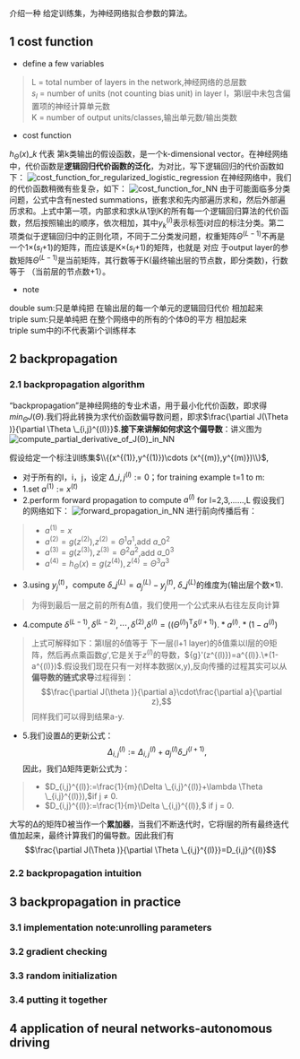 介绍一种 给定训练集，为神经网络拟合参数的算法。
## 1 cost function
+ define a few variables

> L = total number of layers in the network,神经网络的总层数<br>
> $s_{l}$ = number of units (not counting bias unit) in layer l，第l层中未包含偏置项的神经计算单元数<br>
> K = number of output units/classes,输出单元数/输出类数
+ cost function

$h_{\Theta }(x)\_{k}$  代表 第k类输出的假设函数，是一个k-dimensional vector。在神经网络中，代价函数是**逻辑回归代价函数的泛化**，为对比，写下逻辑回归的代价函数如下：
![cost_function_for_regularized_logistic_regression]()
在神经网络中，我们的代价函数稍微有些复杂，如下：
![cost_function_for_NN]()
由于可能面临多分类问题，公式中含有nested summations，嵌套求和先内部遍历求和，然后外部遍历求和。上式中第一项，内部求和求k从1到K的所有每一个逻辑回归算法的代价函数，然后按照输出的顺序，依次相加，其中$y_{k}^{(i)}$表示标签i对应的标注分类。第二项类似于逻辑回归中的正则化项，不同于二分类发问题，权重矩阵$\Theta ^{(L-1)}$不再是一个1×($s_{l}$+1)的矩阵，而应该是K×($s_{l}$+1)的矩阵，也就是 对应
于output layer的参数矩阵$\Theta ^{(L-1)}$是当前矩阵，其行数等于K(最终输出层的节点数，即分类数)，行数等于 （当前层的节点数+1）。
+ note

double sum:只是单纯把 在输出层的每一个单元的逻辑回归代价 相加起来<br>
triple sum:只是单纯把 在整个网络中的所有的个体Θ的平方 相加起来<br>
triple sum中的i不代表第i个训练样本
## 2 backpropagation
### 2.1 backpropagation algorithm
“backpropagation”是神经网络的专业术语，用于最小化代价函数，即求得$min_{\Theta }J(\Theta )$.我们将此转换为求代价函数偏导数问题，即求$\frac{\partial J(\Theta )}{\partial \Theta \_{i,j}^{(l)}}$.**接下来讲解如何求这个偏导数**：讲义图为
![compute_partial_derivative_of_J(Θ)_in_NN]() 

假设给定一个标注训练集$\\{(x^{(1)},y^{(1)})\cdots (x^{(m)},y^{(m)})\\}$,
+ 对于所有的l，i，j，设定 $\Delta \_{i,j}^{(l)}:= 0$；for training example t=1 to m:
+ 1.set $a^{(1)}:=x^{(t)}$
+ 2.perform forward propagation to compute $a^{(l)}$ for l=2,3,……,L
假设我们的网络如下：
![forward_propagation_in_NN]()
进行前向传播后有：
>+ $a^{(1)} =x$
>+ $a^{(2)}= g(z^{(2)})$,$z^{(2)}=\Theta ^{1}a^{1}$,add $a\_{0}^{2}$
>+ $a^{(3)}= g(z^{(3)}),z^{(3)}=\Theta ^{2}a^{2}$,add $a\_{0}^{3}$
>+ $a^{(4)}= h_{\Theta }(x)=g(z^{(4)}),z^{(4)}=\Theta ^{3}a^{3}$
+ 3.using $y_{j}^{(t)}$，compute $\delta \_{j}^{(L)}=a_{j}^{(L)}-y_{j}^{(t)}$, $\delta \_{j}^{(L)}$的维度为(输出层个数×1).
> 为得到最后一层之前的所有Δ值，我们使用一个公式来从右往左反向计算
+ 4.compute $\delta ^{(L-1)},\delta ^{(L-2)},\cdots ,\delta ^{(2)}$,$\delta ^{(l)}=((\Theta ^{(l)})^\mathrm{T}\delta ^{(l+1)}).*a^{(l)}.*(1-a^{(l)})$
> 上式可解释如下：第l层的δ值等于 下一层(l+1 layer)的δ值乘以l层的Θ矩阵，然后再点乘函数${g}'$,它是关于$z^{(l)}$的导数，${g}'(z^{(l)})=a^{(l)}.\*(1-a^{(l)})$.假设我们现在只有一对样本数据(x,y),反向传播的过程其实可以从**偏导数的链式求导**过程得到：
$$\frac{\partial J(\theta )}{\partial a}\cdot\frac{\partial a}{\partial z},$$同样我们可以得到结果a-y.
+ 5.我们设置Δ的更新公式：
$$\Delta _{i,j}^{(l)}:=\Delta _{i,j}^{(l)} + a_{j}^{(l)}\delta \_{i}^{(l+1)},$$ 
因此，我们Δ矩阵更新公式为：
>+ $D_{i,j}^{(l)}:=\frac{1}{m}(\Delta \_{i,j}^{(l)}+\lambda \Theta \_{i,j}^{(l)}),$if j ≠ 0.
>+ $D_{i,j}^{(l)}:=\frac{1}{m}\Delta \_{i,j}^{(l)},$ if j = 0.

大写的Δ的矩阵D被当作一个**累加器**，当我们不断迭代时，它将l层的所有最终迭代值加起来，最终计算我们的偏导数。因此我们有
$$\frac{\partial J(\Theta )}{\partial \Theta \_{i,j}^{(l)}}=D_{i,j}^{(l)}$$


### 2.2 backpropagation intuition 
## 3 backpropagation in practice
### 3.1 implementation note:unrolling parameters
### 3.2 gradient checking
### 3.3 random initialization
### 3.4 putting it together
## 4 application of neural networks-autonomous driving
